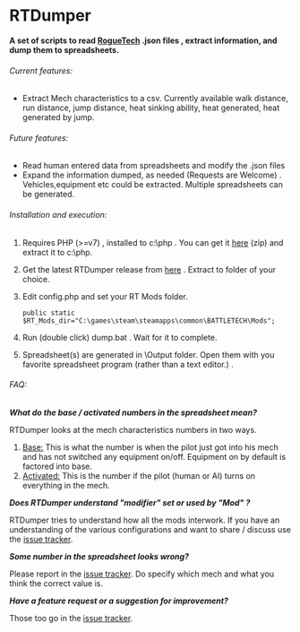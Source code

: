 # RTDumper

**A set of scripts to read [RogueTech](https://www.nexusmods.com/battletech/mods/79) .json files , extract information, and dump them to spreadsheets.** 

###### Current features:

-   Extract Mech characteristics to a csv. Currently available walk distance, run distance, jump distance, heat sinking ability, heat generated, heat generated by jump.

###### Future features:

- Read human entered data from spreadsheets and modify the .json files
- Expand the information dumped, as needed (Requests are Welcome) . Vehicles,equipment etc could be extracted. Multiple spreadsheets can be generated.

###### Installation and execution:

1. Requires PHP (>=v7) , installed to c:\php . You can get it [here](https://windows.php.net/downloads/releases/php-7.4.15-Win32-vc15-x64.zip) (zip) and extract it to c:\php.

2. Get the latest RTDumper release from [here](https://github.com/fmnatic/RTDumper/releases) . Extract to folder of your choice.

3. Edit config.php and set your RT Mods folder.

    `public static $RT_Mods_dir="C:\games\steam\steamapps\common\BATTLETECH\Mods";`

4. Run (double click) dump.bat . Wait for it to complete. 

5. Spreadsheet(s) are generated in \Output folder. Open them with you favorite spreadsheet program (rather than a text editor.) .

###### FAQ:

***What do the base / activated numbers in the spreadsheet mean?***

RTDumper looks at the mech characteristics numbers in two ways.

1.  <u>Base:</u>  This is what the number is when the pilot just got into his mech and has not switched any equipment on/off. Equipment on by default is factored into base.
2. <u>Activated:</u> This is the number if the pilot (human or AI) turns on everything in the mech. 

***Does RTDumper understand "modifier" set or used by "Mod" ?***

RTDumper tries to understand how all the mods interwork. If you have an understanding of the various <Mod> configurations and want to share / discuss use the [issue tracker](https://github.com/fmnatic/RTDumper/issues).

***Some number in the spreadsheet looks wrong?***

Please report in the [issue tracker](https://github.com/fmnatic/RTDumper/issues). Do specify which mech and what you think the correct value is.

***Have a feature request or a suggestion for improvement?***

Those too go in the [issue tracker](https://github.com/fmnatic/RTDumper/issues). 















